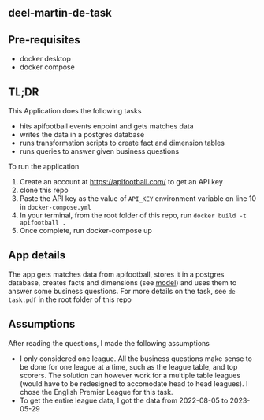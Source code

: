 ## deel-martin-de-task

## Pre-requisites
- docker desktop 
- docker compose

## TL;DR
This Application does the following tasks 
- hits apifootball events enpoint and gets matches data 
- writes the data in a postgres database 
- runs transformation scripts to create fact and dimension tables 
- runs queries to answer given business questions

To run the application
1. Create an account at https://apifootball.com/ to get an API key 
2. clone this repo
3. Paste the API key as the value of `API_KEY` environment variable on line 10 in `docker-compose.yml`
4. In your terminal, from the root folder of this repo, run `docker build -t apifootball .` 
5. Once complete, run docker-compose up


## App details 
The app gets matches data from apifootball, stores it in a postgres database, creates facts and dimensions (see [model](https://lucid.app/lucidchart/481636ee-f3a7-4a24-bd3f-90e1c764f9df/edit?viewport_loc=-2659%2C-1170%2C5797%2C2052%2C0_0&invitationId=inv_105953f2-786a-4359-b931-7be992520f82)) and uses 
them to answer some business questions. For more details on the task, see `de-task.pdf` in the root folder of this 
repo

## Assumptions 
After reading the questions, I made the following assumptions 
- I only considered one league. All the business questions make sense to be done for one league at a time, such as the 
league table, and top scorers. The solution can however work for a multiple table leagues (would have to be redesigned to
accomodate head to head leagues). I chose the English Premier League for this task. 
- To get the entire league data, I got the data from 2022-08-05 to 2023-05-29